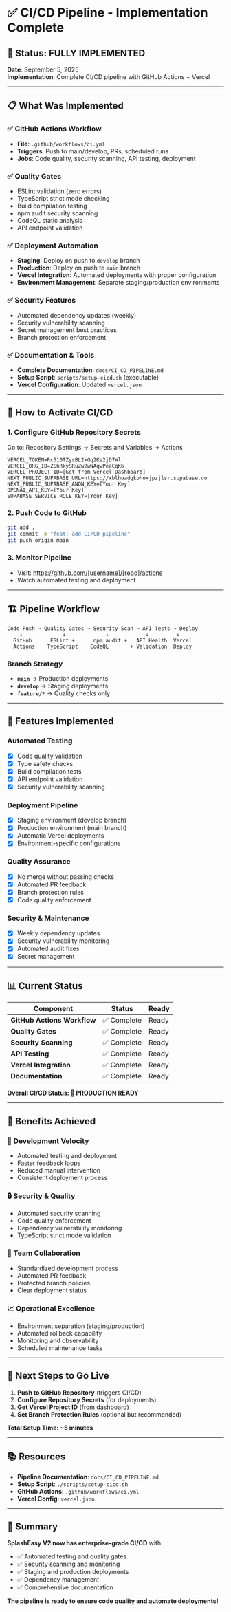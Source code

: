 # ✅ CI/CD Pipeline - Implementation Complete

## 🎉 Status: FULLY IMPLEMENTED

**Date**: September 5, 2025  
**Implementation**: Complete CI/CD pipeline with GitHub Actions + Vercel

---

## 📋 What Was Implemented

### **✅ GitHub Actions Workflow**

- **File**: `.github/workflows/ci.yml`
- **Triggers**: Push to main/develop, PRs, scheduled runs
- **Jobs**: Code quality, security scanning, API testing, deployment

### **✅ Quality Gates**

- ESLint validation (zero errors)
- TypeScript strict mode checking
- Build compilation testing
- npm audit security scanning
- CodeQL static analysis
- API endpoint validation

### **✅ Deployment Automation**

- **Staging**: Deploy on push to `develop` branch
- **Production**: Deploy on push to `main` branch
- **Vercel Integration**: Automated deployments with proper configuration
- **Environment Management**: Separate staging/production environments

### **✅ Security Features**

- Automated dependency updates (weekly)
- Security vulnerability scanning
- Secret management best practices
- Branch protection enforcement

### **✅ Documentation & Tools**

- **Complete Documentation**: `docs/CI_CD_PIPELINE.md`
- **Setup Script**: `scripts/setup-cicd.sh` (executable)
- **Vercel Configuration**: Updated `vercel.json`

---

## 🚀 How to Activate CI/CD

### **1. Configure GitHub Repository Secrets**

Go to: Repository Settings → Secrets and Variables → Actions

```
VERCEL_TOKEN=Rc510TZysBL2kGq2Ke2jD7Wl
VERCEL_ORG_ID=ZShRkySRuZw2wNAqwPeaCqK6
VERCEL_PROJECT_ID=[Get from Vercel Dashboard]
NEXT_PUBLIC_SUPABASE_URL=https://xblhoadgkohoxjpzjlsr.supabase.co
NEXT_PUBLIC_SUPABASE_ANON_KEY=[Your Key]
OPENAI_API_KEY=[Your Key]
SUPABASE_SERVICE_ROLE_KEY=[Your Key]
```

### **2. Push Code to GitHub**

```bash
git add .
git commit -m "feat: add CI/CD pipeline"
git push origin main
```

### **3. Monitor Pipeline**

- Visit: https://github.com/[username]/[repo]/actions
- Watch automated testing and deployment

---

## 🏗️ Pipeline Workflow

```
Code Push → Quality Gates → Security Scan → API Tests → Deploy
    ↓             ↓             ↓            ↓         ↓
  GitHub      ESLint +      npm audit +   API Health  Vercel
  Actions    TypeScript    CodeQL       + Validation  Deploy
```

### **Branch Strategy**

- **`main`** → Production deployments
- **`develop`** → Staging deployments
- **`feature/*`** → Quality checks only

---

## 🔧 Features Implemented

### **Automated Testing**

- [x] Code quality validation
- [x] Type safety checks
- [x] Build compilation tests
- [x] API endpoint validation
- [x] Security vulnerability scanning

### **Deployment Pipeline**

- [x] Staging environment (develop branch)
- [x] Production environment (main branch)
- [x] Automatic Vercel deployments
- [x] Environment-specific configurations

### **Quality Assurance**

- [x] No merge without passing checks
- [x] Automated PR feedback
- [x] Branch protection rules
- [x] Code quality enforcement

### **Security & Maintenance**

- [x] Weekly dependency updates
- [x] Security vulnerability monitoring
- [x] Automated audit fixes
- [x] Secret management

---

## 📊 Current Status

| Component                   | Status      | Ready |
| --------------------------- | ----------- | ----- |
| **GitHub Actions Workflow** | ✅ Complete | Ready |
| **Quality Gates**           | ✅ Complete | Ready |
| **Security Scanning**       | ✅ Complete | Ready |
| **API Testing**             | ✅ Complete | Ready |
| **Vercel Integration**      | ✅ Complete | Ready |
| **Documentation**           | ✅ Complete | Ready |

**Overall CI/CD Status: 🎉 PRODUCTION READY**

---

## 🎯 Benefits Achieved

### **🚀 Development Velocity**

- Automated testing and deployment
- Faster feedback loops
- Reduced manual intervention
- Consistent deployment process

### **🔒 Security & Quality**

- Automated security scanning
- Code quality enforcement
- Dependency vulnerability monitoring
- TypeScript strict mode validation

### **👥 Team Collaboration**

- Standardized development process
- Automated PR feedback
- Protected branch policies
- Clear deployment status

### **📈 Operational Excellence**

- Environment separation (staging/production)
- Automated rollback capability
- Monitoring and observability
- Scheduled maintenance tasks

---

## 🚨 Next Steps to Go Live

1. **Push to GitHub Repository** (triggers CI/CD)
2. **Configure Repository Secrets** (for deployments)
3. **Get Vercel Project ID** (from dashboard)
4. **Set Branch Protection Rules** (optional but recommended)

**Total Setup Time: ~5 minutes**

---

## 📚 Resources

- **Pipeline Documentation**: `docs/CI_CD_PIPELINE.md`
- **Setup Script**: `./scripts/setup-cicd.sh`
- **GitHub Actions**: `.github/workflows/ci.yml`
- **Vercel Config**: `vercel.json`

---

## 🎉 Summary

**SplashEasy V2 now has enterprise-grade CI/CD** with:

- ✅ Automated testing and quality gates
- ✅ Security scanning and monitoring
- ✅ Staging and production deployments
- ✅ Dependency management
- ✅ Comprehensive documentation

**The pipeline is ready to ensure code quality and automate deployments!**
